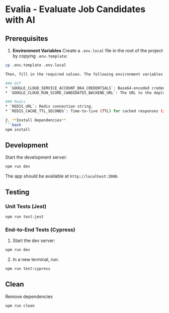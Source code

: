 # Evalia - Evaluate Job Candidates with AI

## Prerequisites

1. **Environment Variables**
 Create a `.env.local` file in the root of the project by copying `.env.template`:

 ```bash
 cp .env.template .env.local

Then, fill in the required values. The following environment variables are required:

### GCP
* `GOOGLE_CLOUD_SERVICE_ACCOUNT_B64_CREDENTIALS`: Base64-encoded credentials for Google Cloud.
* `GOOGLE_CLOUD_RUN_SCORE_CANDIDATES_BACKEND_URL`: The URL to the deployed scoring backend.

### Redis
* `REDIS_URL`: Redis connection string.
* `REDIS_CACHE_TTL_SECONDS`: Time-to-live (TTL) for cached responses (in seconds).

2. **Install Dependencies**
```bash
npm install
```

## Development

Start the development server:

```bash
npm run dev
```

The app should be available at `http://localhost:3000`.

## Testing

### Unit Tests (Jest)

```bash
npm run test:jest
```

### End-to-End Tests (Cypress)

1. Start the dev server:
```bash
npm run dev
```

2. In a new terminal, run:
```bash
npm run test:cypress
```

## Clean
Remove dependencies

```bash
npm run clean
```
